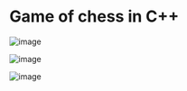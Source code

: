 # Game of chess in C++
![image](https://github.com/kir-55/Chess/assets/56845325/192d9f1f-22d5-4126-a576-d472c76c3245)

![image](https://github.com/kir-55/Chess/assets/56845325/400c8c7a-253d-4c6c-addb-af2a8c736242)

![image](https://github.com/kir-55/Chess/assets/56845325/d4955215-3f73-460c-b757-e644a1e9df45)
